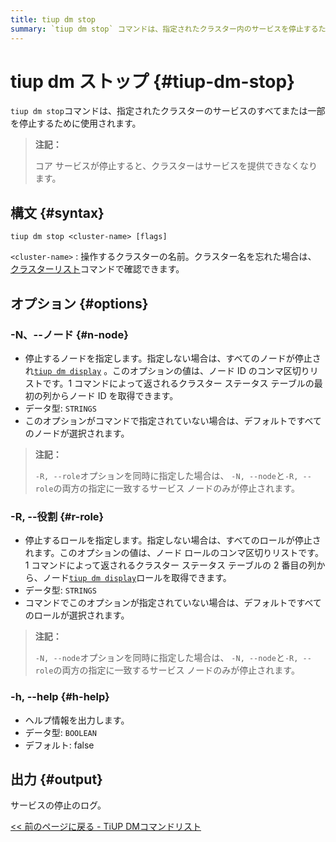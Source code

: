 ```yaml
---
title: tiup dm stop
summary: `tiup dm stop` コマンドは、指定されたクラスター内のサービスを停止するために使用されます。`-N, --node` および `-R, --role` オプションを使用して、停止するノードとロールを指定できます。出力は、サービスの停止のログです。
---
```


# tiup dm ストップ {#tiup-dm-stop}

`tiup dm stop`コマンドは、指定されたクラスターのサービスのすべてまたは一部を停止するために使用されます。

> **注記：**
>
> コア サービスが停止すると、クラスターはサービスを提供できなくなります。

## 構文 {#syntax}

```shell
tiup dm stop <cluster-name> [flags]
```

`<cluster-name>` : 操作するクラスターの名前。クラスター名を忘れた場合は、 [クラスターリスト](/tiup/tiup-component-dm-list.md)コマンドで確認できます。

## オプション {#options}

### -N、--ノード {#n-node}

-   停止するノードを指定します。指定しない場合は、すべてのノードが停止され[`tiup dm display`](/tiup/tiup-component-dm-display.md) 。このオプションの値は、ノード ID のコンマ区切りリストです。1 コマンドによって返されるクラスター ステータス テーブルの最初の列からノード ID を取得できます。
-   データ型: `STRINGS`
-   このオプションがコマンドで指定されていない場合は、デフォルトですべてのノードが選択されます。

> **注記：**
>
> `-R, --role`オプションを同時に指定した場合は、 `-N, --node`と`-R, --role`の両方の指定に一致するサービス ノードのみが停止されます。

### -R, --役割 {#r-role}

-   停止するロールを指定します。指定しない場合は、すべてのロールが停止されます。このオプションの値は、ノード ロールのコンマ区切りリストです。1 コマンドによって返されるクラスター ステータス テーブルの 2 番目の列から、ノード[`tiup dm display`](/tiup/tiup-component-dm-display.md)ロールを取得できます。
-   データ型: `STRINGS`
-   コマンドでこのオプションが指定されていない場合は、デフォルトですべてのロールが選択されます。

> **注記：**
>
> `-N, --node`オプションを同時に指定した場合は、 `-N, --node`と`-R, --role`の両方の指定に一致するサービス ノードのみが停止されます。

### -h, --help {#h-help}

-   ヘルプ情報を出力します。
-   データ型: `BOOLEAN`
-   デフォルト: false

## 出力 {#output}

サービスの停止のログ。

[&lt;&lt; 前のページに戻る - TiUP DMコマンドリスト](/tiup/tiup-component-dm.md#command-list)
